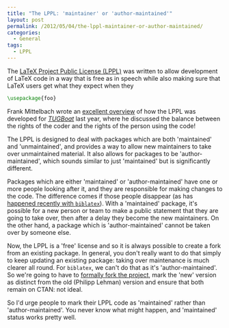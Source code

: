 ```yaml
---
title: "The LPPL: 'maintainer' or 'author-maintained'"
layout: post
permalink: /2012/05/04/the-lppl-maintainer-or-author-maintained/
categories:
  - General
tags:
  - LPPL
---
```

The [LaTeX Project Public License (LPPL)](https://www.latex-project.org/lppl/) was written to allow development of LaTeX code in a way that is free as in speech while also making sure that LaTeX users get what they expect when they

```latex
\usepackage{foo}
```

Frank Mittelbach wrote an [excellent overview](https://tug.org/members/TUGboat/tb32-1/tb100mitt.pdf) of how the LPPL was developed for [_TUGBoat_](https://tug.org/tugboat/) last year, where he discussed the balance between the rights of the coder and the rights of the person using the code!

The LPPL is designed to deal with packages which are both 'maintained' and 'unmaintained', and provides a way to allow new maintainers to take over unmaintained material. It also allows for packages to be 'author-maintained', which sounds similar to just 'maintained' but is significantly different.

Packages which are either 'maintained'  or  'author-maintained' have one or more people looking after it, and they are responsible for making changes to the code. The difference comes if those people disappear (as has [happened recently with `biblatex`](/2012/04/03/biblatex-status/)). With a 'maintained' package, it's possible for a new person or team to make a public statement that they are going to take over, then after a delay they become the new maintainers. On the other hand, a package which is 'author-maintained' cannot be taken over by someone else.

Now, the LPPL is a 'free' license and so it is always possible to create a fork from an existing package. In general, you don't really want to do that simply to keep updating an existing package: taking over maintenance is much clearer all round. For `biblatex`, we can't do that as it's 'author-maintained'. So we're going to have to [formally fork the project](/2012/04/23/biblatex-a-team-to-continue-the-work/), mark the 'new' version as distinct from the old (Philipp Lehman) version and ensure that both remain on CTAN: not ideal.

So I'd urge people to mark their LPPL code as 'maintained'  rather than  'author-maintained'.  You never know what might happen, and 'maintained' status works pretty well.

